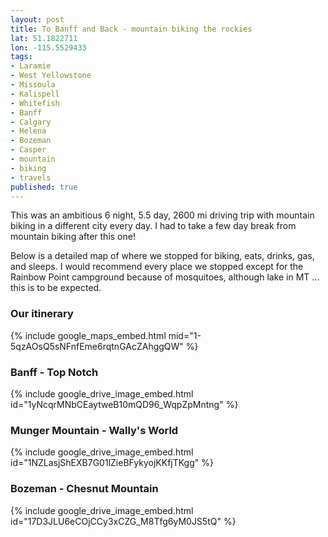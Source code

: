 ```yaml
---
layout: post
title: To Banff and Back - mountain biking the rockies
lat: 51.1822711
lon: -115.5529433
tags:
- Laramie
- West Yellowstone
- Missoula
- Kalispell
- Whitefish
- Banff
- Calgary
- Helena
- Bozeman
- Casper
- mountain
- biking
- travels
published: true
---
```

This was an ambitious 6 night, 5.5 day, 2600 mi driving trip with mountain biking in a different city every day.
I had to take a few day break from mountain biking after this one!

Below is a detailed map of where we stopped for biking, eats, drinks, gas, and sleeps.
I would recommend every place we stopped except for the Rainbow Point campground because of mosquitoes,
although lake in MT ... this is to be expected.

### Our itinerary
{% include google_maps_embed.html mid="1-5qzAOsQ5sNFnfEme6rqtnGAcZAhggQW" %}

### Banff - Top Notch
{% include google_drive_image_embed.html id="1yNcqrMNbCEaytweB10mQD96_WqpZpMntng" %}

### Munger Mountain - Wally's World
{% include google_drive_image_embed.html id="1NZLasjShEXB7G01lZieBFykyojKKfjTKgg" %}

### Bozeman - Chesnut Mountain
{% include google_drive_image_embed.html id="17D3JLU6eCOjCCy3xCZG_M8Tfg6yM0JS5tQ" %}
